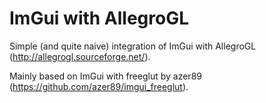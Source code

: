 # ImGui with AllegroGL

Simple (and quite naive) integration of ImGui with AllegroGL (http://allegrogl.sourceforge.net/).

Mainly based on ImGui with freeglut by azer89 (https://github.com/azer89/imgui_freeglut).